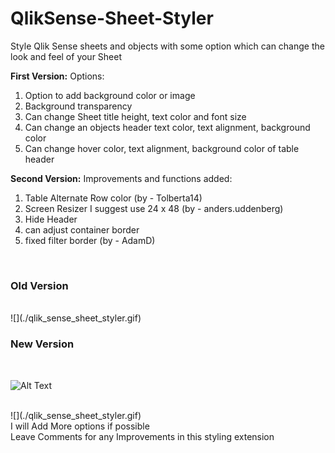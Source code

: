 # QlikSense-Sheet-Styler <br />
Style Qlik Sense sheets and objects with some option which can change the look and feel of your Sheet
 
<b>First Version:</b>
Options: 
1.    Option to add background color or image 
2.    Background transparency 
3.    Can change Sheet title height, text color and font size 
4.    Can change an objects header text color, text alignment, background color 
5.    Can change hover color, text alignment, background color of table header

<b>Second Version:</b>
Improvements and functions added:
1.    Table Alternate Row color (by - Tolberta14)
2.    Screen Resizer I suggest use 24 x 48 (by - anders.uddenberg)
3.    Hide Header
4.    can adjust container border
5.    fixed filter border (by - AdamD)
<br />
<h3>Old Version</h3>
<br />
![](./qlik_sense_sheet_styler.gif)
<br />
<h3>New Version</h3>
<br />

![Alt Text](https://media.giphy.com/media/vFKqnCdLPNOKc/giphy.gif)

<br />
![](./qlik_sense_sheet_styler.gif)
<br />
I will Add More options if possible <br />
Leave Comments for any Improvements in this styling extension <br />

